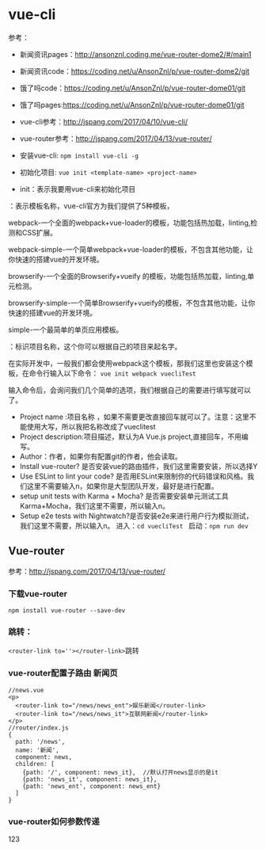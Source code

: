 # vue-cli
参考：
- 新闻资讯pages：http://ansonznl.coding.me/vue-router-dome2/#/main1
- 新闻资讯code：https://coding.net/u/AnsonZnl/p/vue-router-dome2/git
- 饿了吗code：https://coding.net/u/AnsonZnl/p/vue-router-dome01/git
- 饿了吗pages:https://coding.net/u/AnsonZnl/p/vue-router-dome01/git
- vue-cli参考：http://jspang.com/2017/04/10/vue-cli/
- vue-router参考：http://jspang.com/2017/04/13/vue-router/

- 安装vue-cli: 	`npm install vue-cli -g`
- 初始化项目: `vue init <template-name> <project-name>`
- init：表示我要用vue-cli来初始化项目

<template-name>：表示模板名称，vue-cli官方为我们提供了5种模板，

webpack-一个全面的webpack+vue-loader的模板，功能包括热加载，linting,检测和CSS扩展。

webpack-simple-一个简单webpack+vue-loader的模板，不包含其他功能，让你快速的搭建vue的开发环境。

browserify-一个全面的Browserify+vueify 的模板，功能包括热加载，linting,单元检测。

browserify-simple-一个简单Browserify+vueify的模板，不包含其他功能，让你快速的搭建vue的开发环境。

simple-一个最简单的单页应用模板。

<project-name>：标识项目名称，这个你可以根据自己的项目来起名字。

在实际开发中，一般我们都会使用webpack这个模板，那我们这里也安装这个模板，在命令行输入以下命令：
`vue init webpack vuecliTest`

输入命令后，会询问我们几个简单的选项，我们根据自己的需要进行填写就可以了。

* Project name :项目名称 ，如果不需要更改直接回车就可以了。注意：这里不能使用大写，所以我把名称改成了vueclitest
* Project description:项目描述，默认为A Vue.js project,直接回车，不用编写。
* Author：作者，如果你有配置git的作者，他会读取。
* Install  vue-router? 是否安装vue的路由插件，我们这里需要安装，所以选择Y
* Use ESLint to lint your code? 是否用ESLint来限制你的代码错误和风格。我们这里不需要输入n，如果你是大型团队开发，最好是进行配置。
* setup unit tests with  Karma + Mocha? 是否需要安装单元测试工具Karma+Mocha，我们这里不需要，所以输入n。
* Setup e2e tests with Nightwatch?是否安装e2e来进行用户行为模拟测试，我们这里不需要，所以输入n。
进入：`cd vuecliTest `
启动：`npm run dev`

## Vue-router

参考：http://jspang.com/2017/04/13/vue-router/

### 下载vue-router
`npm install vue-router --save-dev`
### 跳转：
`<router-link to=''></router-link>`跳转
### vue-router配置子路由 新闻页
```
//news.vue
<p>
  <router-link to="/news/news_ent">娱乐新闻</router-link>
  <router-link to="/news/news_it">互联网新闻</router-link>
</p>
//router/index.js
{
  path: '/news',
  name: '新闻',
  component: news,
  children: [
    {path: '/', component: news_it},  //默认打开news显示的是it
    {path: 'news_it', component: news_it},
    {path: 'news_ent', component: news_ent}
  ]
}
```
### vue-router如何参数传递

123
